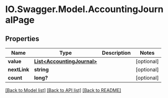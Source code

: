 # IO.Swagger.Model.AccountingJournalPage
## Properties

Name | Type | Description | Notes
------------ | ------------- | ------------- | -------------
**value** | [**List&lt;AccountingJournal&gt;**](AccountingJournal.md) |  | [optional] 
**nextLink** | **string** |  | [optional] 
**count** | **long?** |  | [optional] 

[[Back to Model list]](../README.md#documentation-for-models) [[Back to API list]](../README.md#documentation-for-api-endpoints) [[Back to README]](../README.md)

